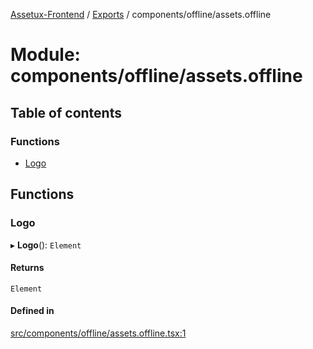 [Assetux-Frontend](../README.md) / [Exports](../modules.md) / components/offline/assets.offline

# Module: components/offline/assets.offline

## Table of contents

### Functions

- [Logo](components_offline_assets_offline.md#logo)

## Functions

### Logo

▸ **Logo**(): `Element`

#### Returns

`Element`

#### Defined in

[src/components/offline/assets.offline.tsx:1](https://github.com/ASSETUX/frontend/blob/9a68660/src/components/offline/assets.offline.tsx#L1)
